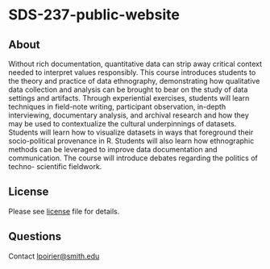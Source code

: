 # SDS-237-public-website

## About

Without rich documentation, quantitative data can strip away critical context needed to interpret values responsibly. This course introduces students to the theory and practice of data ethnography, demonstrating how qualitative data collection and analysis can be brought to bear on the study of data settings and artifacts. Through experiential exercises, students will learn techniques in field-note writing, participant observation, in-depth interviewing, documentary analysis, and archival research and how they may be used to contextualize the cultural underpinnings of datasets. Students will learn how to visualize datasets in ways that foreground their socio-political provenance in R. Students will also learn how ethnographic methods can be leveraged to improve data documentation and communication. The course will introduce debates regarding the politics of techno- scientific fieldwork.

## License

Please see [license](https://github.com/SDS-237-Data-Ethnography/SDS-237-public-website/blob/main/LICENSE) file for details.

## Questions

Contact [lpoirier@smith.edu](mailto:lpoirier@smith.edu)
